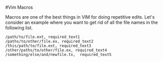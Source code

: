 #Vim Macros

Macros are one of the best things in VIM for doing repetitive edits. Let's consider an example where you want to get rid of all the file names in the following list. 

```
/path/to/file.ext, required_text1
/paths/to/other/file.ex, required_text2
/this/path/to/file.ext, required_text3
/other/paths/to/other/file.ex, required_text4
/something/else/and/newfile.tx,  required_text5
```

